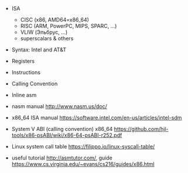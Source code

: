 * ISA
    * CISC (x86, AMD64=x86_64)
    * RISC (ARM, PowerPC, MIPS, SPARC, ...)
    * VLIW (Эльбрус, ...)
    * superscalars & others

* Syntax: Intel and AT&T

* Registers
* Instructions
* Calling Convention
* Inline asm

* nasm manual http://www.nasm.us/doc/
* x86_64 ISA manual https://software.intel.com/en-us/articles/intel-sdm
* System V ABI (calling convention) x86_64 https://github.com/hjl-tools/x86-psABI/wiki/x86-64-psABI-r252.pdf
* Linux system call table https://filippo.io/linux-syscall-table/
* useful tutorial http://asmtutor.com/, guide https://www.cs.virginia.edu/~evans/cs216/guides/x86.html
